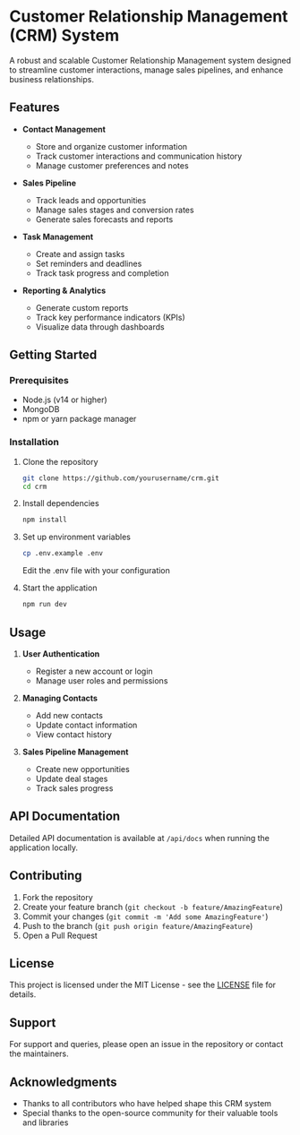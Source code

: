 # Customer Relationship Management (CRM) System

A robust and scalable Customer Relationship Management system designed to streamline customer interactions, manage sales pipelines, and enhance business relationships.

## Features

- **Contact Management**
  - Store and organize customer information
  - Track customer interactions and communication history
  - Manage customer preferences and notes

- **Sales Pipeline**
  - Track leads and opportunities
  - Manage sales stages and conversion rates
  - Generate sales forecasts and reports

- **Task Management**
  - Create and assign tasks
  - Set reminders and deadlines
  - Track task progress and completion

- **Reporting & Analytics**
  - Generate custom reports
  - Track key performance indicators (KPIs)
  - Visualize data through dashboards

## Getting Started

### Prerequisites

- Node.js (v14 or higher)
- MongoDB
- npm or yarn package manager

### Installation

1. Clone the repository
   ```bash
   git clone https://github.com/yourusername/crm.git
   cd crm
   ```

2. Install dependencies
   ```bash
   npm install
   ```

3. Set up environment variables
   ```bash
   cp .env.example .env
   ```
   Edit the .env file with your configuration

4. Start the application
   ```bash
   npm run dev
   ```

## Usage

1. **User Authentication**
   - Register a new account or login
   - Manage user roles and permissions

2. **Managing Contacts**
   - Add new contacts
   - Update contact information
   - View contact history

3. **Sales Pipeline Management**
   - Create new opportunities
   - Update deal stages
   - Track sales progress

## API Documentation

Detailed API documentation is available at `/api/docs` when running the application locally.

## Contributing

1. Fork the repository
2. Create your feature branch (`git checkout -b feature/AmazingFeature`)
3. Commit your changes (`git commit -m 'Add some AmazingFeature'`)
4. Push to the branch (`git push origin feature/AmazingFeature`)
5. Open a Pull Request

## License

This project is licensed under the MIT License - see the [LICENSE](LICENSE) file for details.

## Support

For support and queries, please open an issue in the repository or contact the maintainers.

## Acknowledgments

- Thanks to all contributors who have helped shape this CRM system
- Special thanks to the open-source community for their valuable tools and libraries